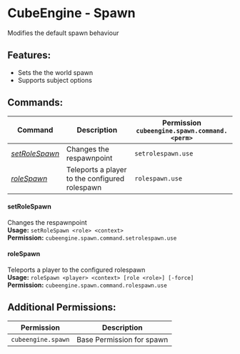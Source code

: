 # CubeEngine - Spawn
Modifies the default spawn behaviour

## Features:
 - Sets the the world spawn
 - Supports subject options

## Commands:

| Command | Description | Permission<br>`cubeengine.spawn.command.<perm>` |
| --- | --- | --- |
| [*setRoleSpawn*](#setrolespawn) | Changes the respawnpoint | `setrolespawn.use` |
| [*roleSpawn*](#rolespawn) | Teleports a player to the configured rolespawn | `rolespawn.use` |

#### setRoleSpawn  
Changes the respawnpoint  
**Usage:** `setRoleSpawn <role> <context>`  
**Permission:** `cubeengine.spawn.command.setrolespawn.use`  
  

#### roleSpawn  
Teleports a player to the configured rolespawn  
**Usage:** `roleSpawn <player> <context> [role <role>] [-force]`  
**Permission:** `cubeengine.spawn.command.rolespawn.use`  
  

## Additional Permissions:

| Permission | Description |
| --- | --- |
| `cubeengine.spawn` | Base Permission for spawn |